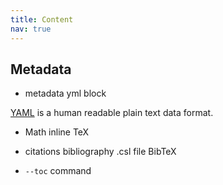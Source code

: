 ```yaml
---
title: Content
nav: true
---
```


## Metadata 

- metadata yml block

[YAML](http://www.yaml.org/) is a human readable plain text data format.

- Math inline TeX 

- citations bibliography .csl file BibTeX
- `--toc` command
